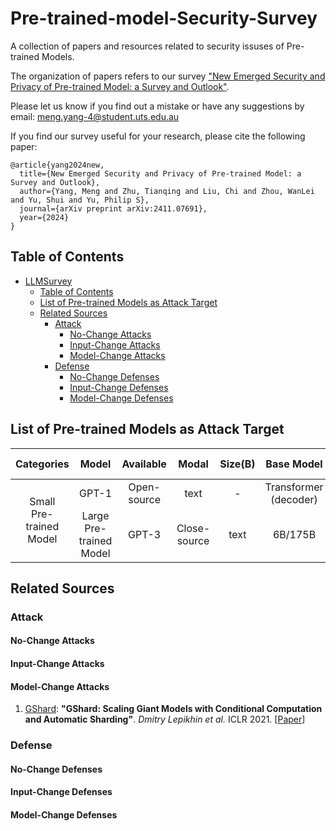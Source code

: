 # Pre-trained-model-Security-Survey

A collection of papers and resources related to security issuses of Pre-trained Models.

The organization of papers refers to our survey ["New Emerged Security and Privacy of Pre-trained Model: a Survey and Outlook"](https://arxiv.org/abs/2411.07691).

Please let us know if you find out a mistake or have any suggestions by email: meng.yang-4@student.uts.edu.au

If you find our survey useful for your research, please cite the following paper:

```
@article{yang2024new,
  title={New Emerged Security and Privacy of Pre-trained Model: a Survey and Outlook},
  author={Yang, Meng and Zhu, Tianqing and Liu, Chi and Zhou, WanLei and Yu, Shui and Yu, Philip S},
  journal={arXiv preprint arXiv:2411.07691},
  year={2024}
}
```


## Table of Contents

- [LLMSurvey](#Pre-trained-model-Security-Survey)
  - [Table of Contents](#table-of-contents)
  - [List of Pre-trained Models as Attack Target](List-of-Pre-trained-Models-as-Attack-Target)
  - [Related Sources](#related-sources)
    - [Attack](#attack)
      - [No-Change Attacks](#No-Change-Attacks)
      - [Input-Change Attacks](#Input-Change-Attacks)
      - [Model-Change Attacks](#Model-Change-Attacks)
    - [Defense](#defense)
      - [No-Change Defenses](#No-Change-Defenses)
      - [Input-Change Defenses](#Input-Change-Defenses)
      - [Model-Change Defenses](#Model-Change-Defenses)

## List of Pre-trained Models as Attack Target

<table class="tg">
<thead>
  <tr>
    <th class="tg-nrix" align="center" rowspan="2">Categories</th>
    <th class="tg-0lax" align="center" rowspan="2">Model</th>
    <th class="tg-baqh" align="center" rowspan="2">Available</th>
    <th class="tg-0lax" align="center" rowspan="2">Modal</th>
    <th class="tg-baqh" align="center" rowspan="2">Size(B)</th>
    <th class="tg-0lax" align="center" rowspan="2">Base Model</th>
    <th class="tg-baqh" align="center" rowspan="2">Release Time</th>
  </tr>
  <tr>
  </tr>
  </thead>
  <tbody>
  <tr>
    <td class="tg-nrix" align="center" rowspan="27"> Small <br> Pre-trained Model</td>
    <td class="tg-0lax" align="center" rowspan="2">GPT-1</td>
    <td class="tg-baqh" align="center" rowspan="2">Open-source</td>
    <td class="tg-0lax" align="center" rowspan="2">text</td>
    <td class="tg-baqh" align="center" rowspan="2">-</td>
    <td class="tg-0lax" align="center" rowspan="2">Transformer (decoder)</td>
    <td class="tg-baqh" align="center" rowspan="2">Jun-2018</td>
  </tr>
    <tr>
    <td class="tg-0lax" align="center" rowspan="2">BERT</td>
    <td class="tg-baqh" align="center" rowspan="2">Open-source</td>
    <td class="tg-0lax" align="center" rowspan="2">text</td>
    <td class="tg-baqh" align="center" rowspan="2">330MB</td>
    <td class="tg-0lax" align="center" rowspan="2">Transformer (Encoder)</td>
    <td class="tg-baqh" align="center" rowspan="2">Oct-2018</td>
  </tr>
    <tr>
    <td class="tg-nrix" align="center" rowspan="27"> Large <br> Pre-trained Model</td>
    <td class="tg-0lax" align="center" rowspan="2">GPT-3</td>
    <td class="tg-baqh" align="center" rowspan="2">Close-source</td>
    <td class="tg-0lax" align="center" rowspan="2">text</td>
    <td class="tg-baqh" align="center" rowspan="2">6B/175B</td>
    <td class="tg-0lax" align="center" rowspan="2">GPT-2</td>
    <td class="tg-baqh" align="center" rowspan="2">May-2020</td>
  </tr>
    <tr>
    <td class="tg-0lax" align="center" rowspan="2">GPT-3.5</td>
    <td class="tg-baqh" align="center" rowspan="2">Close-source</td>
    <td class="tg-0lax" align="center" rowspan="2">text</td>
    <td class="tg-baqh" align="center" rowspan="2">-</td>
    <td class="tg-0lax" align="center" rowspan="2">GPT-3</td>
    <td class="tg-baqh" align="center" rowspan="2">Mar-2022</td>
  </tr>
</tbody>
</table>

  

## Related Sources

### Attack
#### No-Change Attacks

#### Input-Change Attacks

#### Model-Change Attacks

1. <u>GShard</u>: **"GShard: Scaling Giant Models with Conditional Computation and Automatic Sharding"**. *Dmitry Lepikhin et al.* ICLR 2021. [[Paper](http://arxiv.org/abs/2006.16668v1)]


### Defense
#### No-Change Defenses

#### Input-Change Defenses

#### Model-Change Defenses


